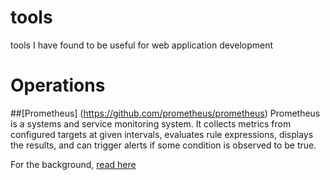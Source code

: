 # tools
tools I have found to be useful for web application development

# Operations
##[Prometheus] (https://github.com/prometheus/prometheus)
Prometheus is a systems and service monitoring system. It collects metrics from configured targets at given intervals, evaluates rule expressions, displays the results, and can trigger alerts if some condition is observed to be true.

For the background, [read here](https://developers.soundcloud.com/blog/prometheus-monitoring-at-soundcloud)

